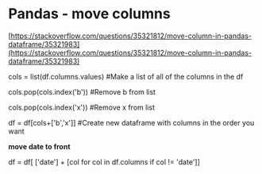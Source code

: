 # Pandas - move columns

[https://stackoverflow.com/questions/35321812/move-column-in-pandas-dataframe/35321983](https://stackoverflow.com/questions/35321812/move-column-in-pandas-dataframe/35321983)

cols = list(df.columns.values) #Make a list of all of the columns in the df

cols.pop(cols.index('b')) #Remove b from list

cols.pop(cols.index('x')) #Remove x from list

df = df\[cols+\['b','x']] #Create new dataframe with columns in the order you want

**move date to front**

df = df\[ \['date'] + \[col for col in df.columns if col != 'date']]

